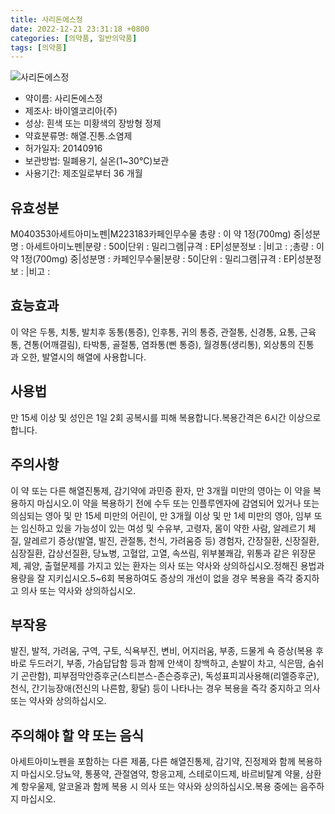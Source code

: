 ```yaml
---
title: 사리돈에스정
date: 2022-12-21 23:31:18 +0800
categories: [의약품, 일반의약품]
tags: [의약품]
---
```

![사리돈에스정](https://nedrug.mfds.go.kr/pbp/cmn/itemImageDownload/1MZmMwzxvhy)

- 약이름: 사리돈에스정
- 제조사: 바이엘코리아(주)
- 성상: 흰색 또는 미황색의 장방형 정제
- 약효분류명: 해열.진통.소염제
- 허가일자: 20140916
- 보관방법: 밀폐용기, 실온(1~30℃)보관
- 사용기간: 제조일로부터 36 개월
## 유효성분
M040353아세트아미노펜|M223183카페인무수물
총량 : 이 약 1정(700mg) 중|성분명 : 아세트아미노펜|분량 : 500|단위 : 밀리그램|규격 : EP|성분정보 : |비고 : ;총량 : 이 약 1정(700mg) 중|성분명 : 카페인무수물|분량 : 50|단위 : 밀리그램|규격 : EP|성분정보 : |비고 :
## 효능효과
이 약은 두통, 치통, 발치후 동통(통증), 인후통, 귀의 통증, 관절통, 신경통, 요통, 근육통, 견통(어깨결림), 타박통, 골절통, 염좌통(삔 통증), 월경통(생리통), 외상통의 진통과 오한, 발열시의 해열에 사용합니다.
## 사용법
만 15세 이상 및 성인은 1일 2회 공복시를 피해 복용합니다.복용간격은 6시간 이상으로 합니다.
## 주의사항
이 약 또는 다른 해열진통제, 감기약에 과민증 환자, 만 3개월 미만의 영아는 이 약을 복용하지 마십시오.이 약을 복용하기 전에 수두 또는 인플루엔자에 감염되어 있거나 또는 의심되는 영아 및 만 15세 미만의 어린이, 만 3개월 이상 및 만 1세 미만의 영아, 임부 또는 임신하고 있을 가능성이 있는 여성 및 수유부, 고령자, 몸이 약한 사람, 알레르기 체질, 알레르기 증상(발열, 발진, 관절통, 천식, 가려움증 등) 경험자, 간장질환, 신장질환, 심장질환, 갑상선질환, 당뇨병, 고혈압, 고열, 속쓰림, 위부불쾌감, 위통과 같은 위장문제, 궤양, 출혈문제를 가지고 있는 환자는 의사 또는 약사와 상의하십시오.정해진 용법과 용량을 잘 지키십시오.5~6회 복용하여도 증상의 개선이 없을 경우 복용을 즉각 중지하고 의사 또는 약사와 상의하십시오.
## 부작용
발진, 발적, 가려움, 구역, 구토, 식욕부진, 변비, 어지러움, 부종, 드물게 쇽 증상(복용 후 바로 두드러기, 부종, 가슴답답함 등과 함께 안색이 창백하고, 손발이 차고, 식은땀, 숨쉬기 곤란함), 피부점막안증후군(스티븐스-존슨증후군), 독성표피괴사용해(리엘증후군), 천식, 간기능장애(전신의 나른함, 황달) 등이 나타나는 경우 복용을 즉각 중지하고 의사 또는 약사와 상의하십시오.
## 주의해야 할 약 또는 음식
아세트아미노펜을 포함하는 다른 제품, 다른 해열진통제, 감기약, 진정제와 함께 복용하지 마십시오.당뇨약, 통풍약, 관절염약, 항응고제, 스테로이드제, 바르비탈계 약물, 삼환계 항우울제, 알코올과 함께 복용 시 의사 또는 약사와 상의하십시오.복용 중에는 음주하지 마십시오.

